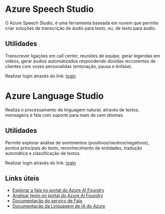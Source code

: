 # Azure Speech Studio

O Azure Speech Studio, é uma ferramenta baseada em nuvem que permite criar soluções de transcrição de áudio para texto, ou, de texto para áudio.

## Utilidades

Transcrever ligações em call center, reuniões de equipe, gerar legendas em vídeos, gerar áudios automatizados respondendo dúvidas reccorentes de clientes com vozes personalidas (entonação, pausa e ênfase).

Realizar login através do link: [login](speech.microsoft.com/portal)

# Azure Language Studio

Realiza o processamento de linguagem natural, através de textos, mensagens e fala com suporte para mais de cem idiomas.

## Utilidades

Permite explorar análise de sentimentos (positivos/neutros/negativos), pontos principais do texto, reconhecimento de entidades, tradução automática e classificação de textos.

Realizar login através do link: [login](https://portal.azure.com)

## Links úteis

- [Explorar a fala no portal do Azure AI Foundry](https://microsoftlearning.github.io/mslearn-ai-fundamentals/Instructions/Labs/09-speech.html)
- [Analisar texto no portal do Azure AI Foundry](https://microsoftlearning.github.io/mslearn-ai-fundamentals/Instructions/Labs/06-text-analysis.html)
- [Documentação do serviço de Fala](https://learn.microsoft.com/pt-br/azure/ai-services/speech-service/)
- [Documentação da Linguagem de IA do Azure](https://learn.microsoft.com/pt-br/azure/ai-services/language-service/)
